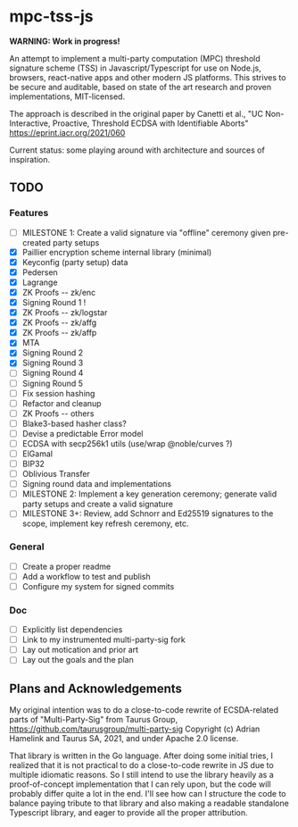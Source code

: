 # mpc-tss-js

**WARNING: Work in progress!**

An attempt to implement a multi-party computation (MPC) threshold signature scheme (TSS) in Javascript/Typescript for use on Node.js, browsers, react-native apps and other modern JS platforms. This strives to be secure and auditable, based on state of the art research and proven implementations, MIT-licensed.

The approach is described in the original paper by Canetti et al.,
"UC Non-Interactive, Proactive, Threshold ECDSA with Identifiable Aborts"
https://eprint.iacr.org/2021/060

Current status: some playing around with architecture and sources of inspiration.

## TODO

### Features

- [ ] MILESTONE 1: Create a valid signature via "offline" ceremony given pre-created party setups
- [x] Paillier encryption scheme internal library (minimal)
- [x] Keyconfig (party setup) data
- [x] Pedersen
- [x] Lagrange
- [x] ZK Proofs -- zk/enc
- [x] Signing Round 1 !
- [x] ZK Proofs -- zk/logstar
- [x] ZK Proofs -- zk/affg
- [x] ZK Proofs -- zk/affp
- [x] MTA
- [x] Signing Round 2
- [x] Signing Round 3
- [ ] Signing Round 4
- [ ] Signing Round 5
- [ ] Fix session hashing
- [ ] Refactor and cleanup
- [ ] ZK Proofs -- others
- [ ] Blake3-based hasher class?
- [ ] Devise a predictable Error model
- [ ] ECDSA with secp256k1 utils (use/wrap @noble/curves ?)
- [ ] ElGamal
- [ ] BIP32
- [ ] Oblivious Transfer
- [ ] Signing round data and implementations
- [ ] MILESTONE 2: Implement a key generation ceremony; generate valid party setups and create a valid signature
- [ ] MILESTONE 3+: Review, add Schnorr and Ed25519 signatures to the scope, implement key refresh ceremony, etc.

### General

- [ ] Create a proper readme
- [ ] Add a workflow to test and publish
- [ ] Configure my system for signed commits

### Doc

- [ ] Explicitly list dependencies
- [ ] Link to my instrumented multi-party-sig fork
- [ ] Lay out motication and prior art
- [ ] Lay out the goals and the plan

## Plans and Acknowledgements

My original intention was to do a close-to-code rewrite of ECSDA-related parts of
"Multi-Party-Sig" from Taurus Group, https://github.com/taurusgroup/multi-party-sig
Copyright (c) Adrian Hamelink and Taurus SA, 2021, and under Apache 2.0 license.

That library is written in the Go language. After doing some initial tries, I realized that it is not practical to do a close-to-code rewrite in JS due to multiple idiomatic reasons. So I still intend to use the library heavily as a proof-of-concept implementation that I can rely upon, but the code will probably differ quite a lot in the end. I'll see how can I structure the code to balance paying tribute to that library and also making a readable standalone Typescript library, and eager to provide all the proper attribution.
